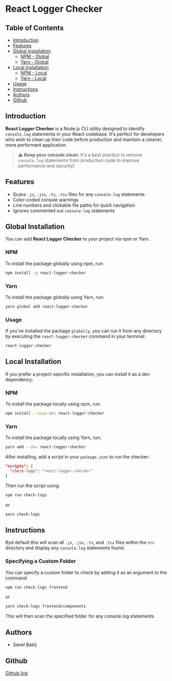 # React Logger Checker

## Table of Contents

- [Introduction](#introduction)
- [Features](#features)
- [Global Installation](#global-installation)
  - [NPM - Global](#npm---global)
  - [Yarn - Global](#yarn---global)
- [Local Installation](#local-installation)
  - [NPM - Local](#npm---local)
  - [Yarn - Local](#yarn---local)
- [Usage](#usage)
- [Instructions](#instructions)
- [Authors](#authors)
- [Github](#github)

## Introduction

**React Logger Checker** is a Node.js CLI utility designed to identify `console.log` statements in your React codebase. It's perfect for developers who wish to clean up their code before production and maintain a cleaner, more performant application.

> :warning: **Keep your console clean**: It's a best practice to remove `console.log` statements from production code to improve performance and security!

## Features

- Scans `.js`, `.jsx`, `.ts`, `.tsx` files for any `console.log` statements
- Color-coded console warnings
- Line numbers and clickable file paths for quick navigation
- Ignores commented out `console.log` statements

## Global Installation

You can add **React Logger Checker** to your project via npm or Yarn.

### NPM

To install the package globally using npm, run:

```bash
npm install -g react-logger-checker
```

### Yarn

To install the package globally using Yarn, run:

```bash
yarn global add react-logger-checker
```

### Usage

If you've installed the package `globally`, you can run it from any directory by executing the `react-logger-checker` command in your terminal:

```bash
react-logger-checker
```

## Local Installation

If you prefer a project-specific installation, you can install it as a dev dependency:

### NPM

To install the package locally using npm, run:

```bash
npm install --save-dev react-logger-checker
```

### Yarn

To install the package locally using Yarn, run:

```bash
yarn add --dev react-logger-checker
```

After installing, add a script in your `package.json` to run the checker:

```json
"scripts": {
  "check-logs": "react-logger-checker"
}
```

Then run the script using:

```bash
npm run check-logs
```

or

```bash
yarn check-logs
```

## Instructions

Byd default this will scan all `.js`, `.jsx`, `.ts`, and `.tsx` files within the `src` directory and display any `console.log` statements found.

### Specifying a Custom Folder

You can specify a custom folder to check by adding it as an argument to the command:

```bash
npm run check-logs frontend
```

or

```bash
yarn check-logs frontend/components
```

This will then scan the specified folder for any console.log statements.

## Authors

- Sanel Babij

##

## Github

[Github link](https://github.com/Nelsa-bl/checkLogs)

##
